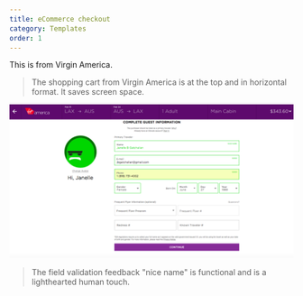 ```yaml
---
title: eCommerce checkout
category: Templates
order: 1
---
```


This is from Virgin America.

> The shopping cart from Virgin America is at the top and in horizontal format. It saves screen space.

![Virgin America screenshot](/images/virginscreenshot.png)

> The field validation feedback "nice name" is functional and is a lighthearted human touch.
